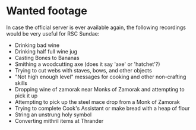 Wanted footage
==============

In case the official server is ever available again, the following
recordings would be very useful for RSC Sundae:

* Drinking bad wine
* Drinking half full wine jug
* Casting Bones to Bananas
* Smithing a woodcutting axe (does it say 'axe' or 'hatchet'?)
* Trying to cut webs with staves, bows, and other objects
* "Not high enough level" messages for cooking and other non-crafting skills
* Dropping wine of zamorak near Monks of Zamorak and attempting to pick it up
* Attempting to pick up the steel mace drop from a Monk of Zamorak
* Trying to complete Cook's Assistant or make bread with a heap of flour
* String an unstrung holy symbol
* Converting mithril items at Thrander
